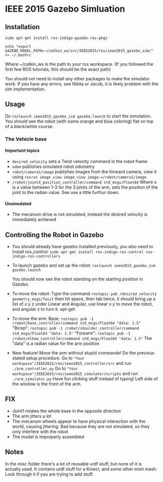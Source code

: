 # IEEE 2015 Gazebo Simluation

## Installation

```sudo apt-get install ros-indigo-gazebo-ros-pkgs```

```echo "export GAZEBO_MODEL_PATH=~/catkin_ws/src/IEEE2015/ros/ieee2015_gazebo_sim/" >> ~/.bashrc```

Where ~/catkin_ws is the path to your ros workspace. (If you followed the first few ROS tutorials, this should be the exact path)

You should not need to install any other packages to make the simulator work. If you have any errors, see Nikita or Jacob, it is likely  problem with the sim implementation.

## Usage

Do 
```roslaunch ieee2015_gazebo_sim gazebo.launch```
to start the simulation. You should see the robot (with some orange and blue coloring) flat on top of a black/white course.

### The Vehicle base

#### Important topics
* `desired_velocity` sets a Twist velocity command in the robot frame
* `odom` publishes simulated robot odometry
* `robot/camera1/image` publishes images from the forward camera, view it using ```rosrun image_view image_view image:=/robot/camera1/image```
* `/robot/jointX_position_controller/command std_msgs/Float64` Where x is a value between 1-3 for the 3 joints of the arm, sets the position of the joint to the radian value.  See use a little furthur down.

#### Unsimulated

* The mecanum drive is not simulated, instead the desired velocity is immediately achieved

## Controlling the Robot in Gazebo

* You should already have gazebo installed previously, you also need to install ros_control:
  ```sudo apt-get install ros-indigo-ros-control ros-indigo-ros-controllers```

* To launch gazebo and set up the robot:
  `roslaunch ieee2015_gazebo_sim gazebo.launch`

  You should now see the robot standing on the starting position in Gazebo.

* To move the robot:
  Type the command ```rostopic pub /desired_velocity geometry_msgs/Twist``` then hit space, then tab twice, it should bring up a   list of x y z under Linear and Angular, use linear x y to move the robot, and angular z to turn it.
apt-get
* To move the arm:
  Base:
  ```rostopic pub -1 /robot/base_controller/command std_msgs/Float64 "data: 1.5"```
  "Bicep":
  ```rostopic pub -1 /robot/shoulder_controller/command std_msgs/Float64 "data: 1.5"```
  "Forearm":
  ```rostopic pub -1 /robot/elbow_controller/command std_msgs/Float64 "data: 1.5"```
  The "data" is a radian value for the arm position

* New feature! Move the arm without stupid commands!
  Do the previous stated setup procedure.
  Go to ```"Your workspace"/IEEE2015/ros/ieee2015_controller/src``` and run ```./arm_controller.py```
  Go to ```"Your workspace"/IEEE2015/ros/ieee2015_simulator/scripts``` and run ```./arm_simulator.py```
  Have fun clicking stuff instead of typing! Left side of the window is the front of the arm.

## FIX
- Joint1 rotates the whole base in the opposite direction
- The arm jitters a lot
- The mecanum wheels appear to have physical interaction with the world, causing jittering. Bad because they are not simulated, so they only interfere with the robot
- The model is improperly assembled
## Notes

In the misc folder there's a lot of reusable urdf stuff, but none of it is actually used. 
It contains urdf stuff for a Kinect, and some other mish mash. Look through it if you are trying to add stuff.
